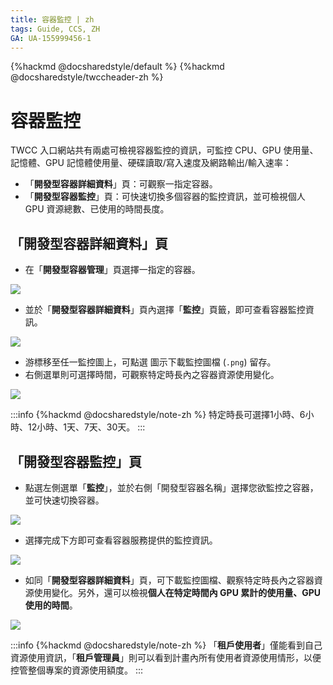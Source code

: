```yaml
---
title: 容器監控 | zh
tags: Guide, CCS, ZH
GA: UA-155999456-1
---
```


{%hackmd @docsharedstyle/default %}
{%hackmd @docsharedstyle/twccheader-zh %}

# 容器監控

TWCC 入口網站共有兩處可檢視容器監控的資訊，可監控 CPU、GPU 使用量、記憶體、GPU 記憶體使用量、硬碟讀取/寫入速度及網路輸出/輸入速率：

- 「**開發型容器詳細資料**」頁：可觀察一指定容器。
- 「**開發型容器監控**」頁：可快速切換多個容器的監控資訊，並可檢視個人 GPU 資源總數、已使用的時間長度。

## 「開發型容器詳細資料」頁

* 在「**開發型容器管理**」頁選擇一指定的容器。

![](https://cos.twcc.ai/SYS-MANUAL/uploads/upload_ddbfb7f38a7a4096603b67badbfc2eaa.png)


* 並於「**開發型容器詳細資料**」頁內選擇「**監控**」頁籤，即可查看容器監控資訊。

![](https://cos.twcc.ai/SYS-MANUAL/uploads/upload_953258fa28b9fa1bb8acb5c9b3dba9a4.png)


- 游標移至任一監控圖上，可點選 <i class="fa fa-arrow-circle-o-down" aria-hidden="true"></i> 圖示下載監控圖檔 (`.png`) 留存。
- 右側選單則可選擇時間，可觀察特定時長內之容器資源使用變化。

![](https://cos.twcc.ai/SYS-MANUAL/uploads/upload_328da054697beed75ae6f93bf9609fa9.png)


:::info
{%hackmd @docsharedstyle/note-zh %}
特定時長可選擇1小時、6小時、12小時、1天、7天、30天。
:::


## 「開發型容器監控」頁

* 點選左側選單「**監控**」，並於右側「開發型容器名稱」選擇您欲監控之容器，並可快速切換容器。

![](https://cos.twcc.ai/SYS-MANUAL/uploads/upload_46e8d736c0eeee6c466075afe8e15fcf.png)

* 選擇完成下方即可查看容器服務提供的監控資訊。

![](https://cos.twcc.ai/SYS-MANUAL/uploads/upload_700520c25ce05d86d97785ef236e149b.png)


- 如同「**開發型容器詳細資料**」頁，可下載監控圖檔、觀察特定時長內之容器資源使用變化。另外，還可以檢視**個人在特定時間內 GPU 累計的使用量、GPU 使用的時間**。

![](https://cos.twcc.ai/SYS-MANUAL/uploads/upload_fd2fc35427dc9a5918e0f501e4d3f2ae.png)



:::info
{%hackmd @docsharedstyle/note-zh %}
「**租戶使用者**」僅能看到自己資源使用資訊，「**租戶管理員**」則可以看到計畫內所有使用者資源使用情形，以便控管整個專案的資源使用額度。
:::
